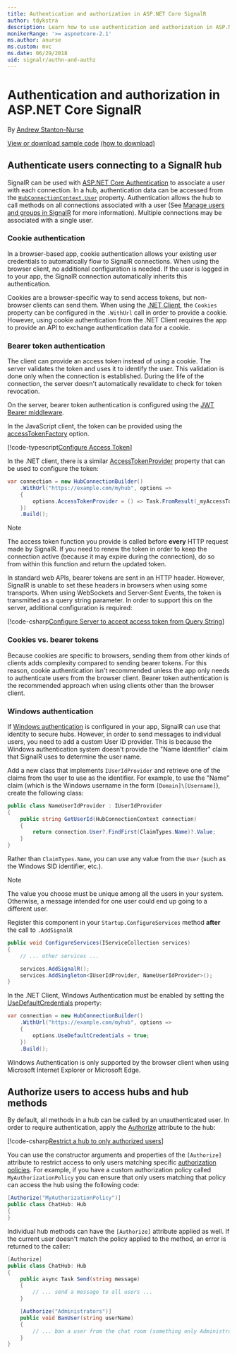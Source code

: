 ```yaml
---
title: Authentication and authorization in ASP.NET Core SignalR
author: tdykstra
description: Learn how to use authentication and authorization in ASP.NET Core SignalR.
monikerRange: '>= aspnetcore-2.1'
ms.author: anurse
ms.custom: mvc
ms.date: 06/29/2018
uid: signalr/authn-and-authz
---
```


# Authentication and authorization in ASP.NET Core SignalR

By [Andrew Stanton-Nurse](https://twitter.com/anurse)

[View or download sample code](https://github.com/aspnet/Docs/tree/master/aspnetcore/signalr/authn-and-authz/sample/) [(how to download)](xref:tutorials/index#how-to-download-a-sample)

## Authenticate users connecting to a SignalR hub

SignalR can be used with [ASP.NET Core Authentication](xref:security/authentication/index) to associate a user with each connection. In a hub, authentication data can be accessed from the [`HubConnectionContext.User`](/dotnet/api/microsoft.aspnetcore.signalr.hubconnectioncontext.user) property. Authentication allows the hub to call methods on all connections associated with a user (See [Manage users and groups in SignalR](xref:signalr/groups) for more information). Multiple connections may be associated with a single user.

### Cookie authentication

In a browser-based app, cookie authentication allows your existing user credentials to automatically flow to SignalR connections. When using the browser client, no additional configuration is needed. If the user is logged in to your app, the SignalR connection automatically inherits this authentication.

Cookies are a browser-specific way to send access tokens, but non-browser clients can send them. When using the [.NET Client](xref:signalr/dotnet-client), the `Cookies` property can be configured in the `.WithUrl` call in order to provide a cookie. However, using cookie authentication from the .NET Client requires the app to provide an API to exchange authentication data for a cookie.

### Bearer token authentication

The client can provide an access token instead of using a cookie. The server validates the token and uses it to identify the user. This validation is done only when the connection is established. During the life of the connection, the server doesn't automatically revalidate to check for token revocation.

On the server, bearer token authentication is configured using the [JWT Bearer middleware](/dotnet/api/microsoft.extensions.dependencyinjection.jwtbearerextensions.addjwtbearer).

In the JavaScript client, the token can be provided using the [accessTokenFactory](xref:signalr/configuration#configure-bearer-authentication) option.

[!code-typescript[Configure Access Token](authn-and-authz/sample/wwwroot/js/chat.ts?range=63-65)]

In the .NET client, there is a similar [AccessTokenProvider](xref:signalr/configuration#configure-bearer-authentication) property that can be used to configure the token:

```csharp
var connection = new HubConnectionBuilder()
    .WithUrl("https://example.com/myhub", options =>
    { 
        options.AccessTokenProvider = () => Task.FromResult(_myAccessToken);
    })
    .Build();
```

> [!NOTE]
> The access token function you provide is called before **every** HTTP request made by SignalR. If you need to renew the token in order to keep the connection active (because it may expire during the connection), do so from within this function and return the updated token.

In standard web APIs, bearer tokens are sent in an HTTP header. However, SignalR is unable to set these headers in browsers when using some transports. When using WebSockets and Server-Sent Events, the token is transmitted as a query string parameter. In order to support this on the server, additional configuration is required:

[!code-csharp[Configure Server to accept access token from Query String](authn-and-authz/sample/Startup.cs?name=snippet)]

### Cookies vs. bearer tokens 

Because cookies are specific to browsers, sending them from other kinds of clients adds complexity compared to sending bearer tokens. For this reason, cookie authentication isn't recommended unless the app only needs to authenticate users from the browser client. Bearer token authentication is the recommended approach when using clients other than the browser client.

### Windows authentication

If [Windows authentication](xref:security/authentication/windowsauth) is configured in your app, SignalR can use that identity to secure hubs. However, in order to send messages to individual users, you need to add a custom User ID provider. This is because the Windows authentication system doesn't provide the "Name Identifier" claim that SignalR uses to determine the user name.

Add a new class that implements `IUserIdProvider` and retrieve one of the claims from the user to use as the identifier. For example, to use the "Name" claim (which is the Windows username in the form `[Domain]\[Username]`), create the following class:

```csharp
public class NameUserIdProvider : IUserIdProvider
{
    public string GetUserId(HubConnectionContext connection)
    {
        return connection.User?.FindFirst(ClaimTypes.Name)?.Value;
    }
}
```

Rather than `ClaimTypes.Name`, you can use any value from the `User` (such as the Windows SID identifier, etc.).

> [!NOTE]
> The value you choose must be unique among all the users in your system. Otherwise, a message intended for one user could end up going to a different user.

Register this component in your `Startup.ConfigureServices` method **after** the call to `.AddSignalR`

```csharp
public void ConfigureServices(IServiceCollection services)
{
    // ... other services ...

    services.AddSignalR();
    services.AddSingleton<IUserIdProvider, NameUserIdProvider>();
}
```

In the .NET Client, Windows Authentication must be enabled by setting the [UseDefaultCredentials](/dotnet/api/microsoft.aspnetcore.http.connections.client.httpconnectionoptions.usedefaultcredentials) property:

```csharp
var connection = new HubConnectionBuilder()
    .WithUrl("https://example.com/myhub", options =>
    {
        options.UseDefaultCredentials = true;
    })
    .Build();
```

Windows Authentication is only supported by the browser client when using Microsoft Internet Explorer or Microsoft Edge.

## Authorize users to access hubs and hub methods

By default, all methods in a hub can be called by an unauthenticated user. In order to require authentication, apply the [Authorize](/dotnet/api/microsoft.aspnetcore.authorization.authorizeattribute) attribute to the hub:

[!code-csharp[Restrict a hub to only authorized users](authn-and-authz/sample/Hubs/ChatHub.cs?range=8-10,32)]

You can use the constructor arguments and properties of the `[Authorize]` attribute to restrict access to only users matching specific [authorization policies](xref:security/authorization/policies). For example, if you have a custom authorization policy called `MyAuthorizationPolicy` you can ensure that only users matching that policy can access the hub using the following code:

```csharp
[Authorize("MyAuthorizationPolicy")]
public class ChatHub: Hub
{
}
```

Individual hub methods can have the `[Authorize]` attribute applied as well. If the current user doesn't match the policy applied to the method, an error is returned to the caller:

```csharp
[Authorize]
public class ChatHub: Hub
{
    public async Task Send(string message)
    {
        // ... send a message to all users ...
    }

    [Authorize("Administrators")]
    public void BanUser(string userName)
    {
        // ... ban a user from the chat room (something only Administrators can do) ...
    }
}
```
